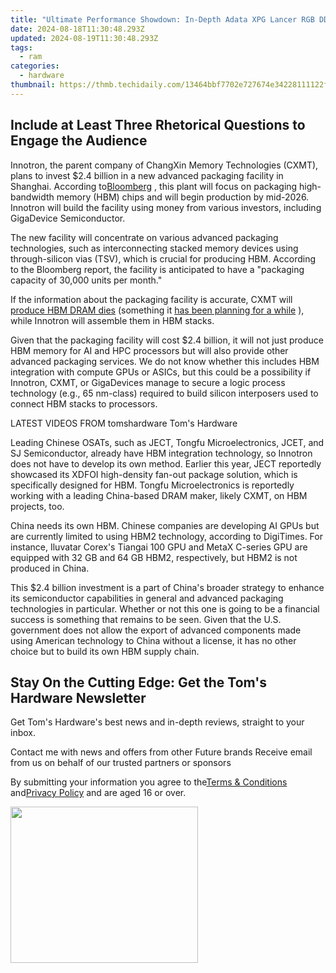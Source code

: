 ```yaml
---
title: "Ultimate Performance Showdown: In-Depth Adata XPG Lancer RGB DDR5-6000 C40 Dual Channel Memory Kit Review - Featuring Exceptional Samsung B-Die Technology"
date: 2024-08-18T11:30:48.293Z
updated: 2024-08-19T11:30:48.293Z
tags:
  - ram
categories:
  - hardware
thumbnail: https://thmb.techidaily.com/13464bbf7702e727674e34228111122f1f619fb5b014ebf3cf5f5ddd4c2dec0d.jpg
---
```


## Include at Least Three Rhetorical Questions to Engage the Audience

Innotron, the parent company of ChangXin Memory Technologies (CXMT), plans to invest $2.4 billion in a new advanced packaging facility in Shanghai. According to[Bloomberg](https://www.bloomberg.com/news/articles/2024-06-28/parent-of-china-s-cxmt-to-invest-2-4-billion-in-new-chip-plant?srnd=technology-vp) , this plant will focus on packaging high-bandwidth memory (HBM) chips and will begin production by mid-2026\. Innotron will build the facility using money from various investors, including GigaDevice Semiconductor.

 The new facility will concentrate on various advanced packaging technologies, such as interconnecting stacked memory devices using through-silicon vias (TSV), which is crucial for producing HBM. According to the Bloomberg report, the facility is anticipated to have a "packaging capacity of 30,000 units per month."

 If the information about the packaging facility is accurate, CXMT will [produce HBM DRAM dies](https://tools.techidaily.com) (something it [has been planning for a while](https://tools.techidaily.com) ), while Innotron will assemble them in HBM stacks.

 Given that the packaging facility will cost $2.4 billion, it will not just produce HBM memory for AI and HPC processors but will also provide other advanced packaging services. We do not know whether this includes HBM integration with compute GPUs or ASICs, but this could be a possibility if Innotron, CXMT, or GigaDevices manage to secure a logic process technology (e.g., 65 nm-class) required to build silicon interposers used to connect HBM stacks to processors.

 LATEST VIDEOS FROM tomshardware Tom's Hardware

 Leading Chinese OSATs, such as JECT, Tongfu Microelectronics, JCET, and SJ Semiconductor, already have HBM integration technology, so Innotron does not have to develop its own method. Earlier this year, JECT reportedly showcased its XDFOI high-density fan-out package solution, which is specifically designed for HBM. Tongfu Microelectronics is reportedly working with a leading China-based DRAM maker, likely CXMT, on HBM projects, too.

 China needs its own HBM. Chinese companies are developing AI GPUs but are currently limited to using HBM2 technology, according to DigiTimes. For instance, Iluvatar Corex's Tiangai 100 GPU and MetaX C-series GPU are equipped with 32 GB and 64 GB HBM2, respectively, but HBM2 is not produced in China.

 This $2.4 billion investment is a part of China's broader strategy to enhance its semiconductor capabilities in general and advanced packaging technologies in particular. Whether or not this one is going to be a financial success is something that remains to be seen. Given that the U.S. government does not allow the export of advanced components made using American technology to China without a license, it has no other choice but to build its own HBM supply chain.

## Stay On the Cutting Edge: Get the Tom's Hardware Newsletter

 Get Tom's Hardware's best news and in-depth reviews, straight to your inbox.

 Contact me with news and offers from other Future brands  Receive email from us on behalf of our trusted partners or sponsors

 By submitting your information you agree to the[Terms & Conditions](https://futureplc.com/terms-conditions/) and[Privacy Policy](https://futureplc.com/privacy-policy/) and are aged 16 or over.

<ins class="adsbygoogle"
     style="display:block"
     data-ad-format="autorelaxed"
     data-ad-client="ca-pub-7571918770474297"
     data-ad-slot="1223367746"></ins>



<ins class="adsbygoogle"
     style="display:block"
     data-ad-client="ca-pub-7571918770474297"
     data-ad-slot="8358498916"
     data-ad-format="auto"
     data-full-width-responsive="true"></ins>



<!-- affiliate ads begin -->
<a href="https://printrendy.pxf.io/c/5597632/1453721/17020" target="_top" id="1453721"><img src="//a.impactradius-go.com/display-ad/17020-1453721" border="0" alt="" width="300" height="250"/></a><img height="0" width="0" src="https://imp.pxf.io/i/5597632/1453721/17020" style="position:absolute;visibility:hidden;" border="0" />
<!-- affiliate ads end -->